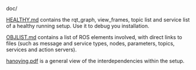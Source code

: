doc/

[HEALTHY.md](HEALTHY.md) contains the rqt_graph, view_frames, topic list and service list of a healthy running setup. Use it to debug you installation.

[OBJLIST.md](OBJLIST.md) contains a list of ROS elements involved, with direct links to files (such as message and service types, nodes, parameters, topics, services and action servers).

[hanoying.pdf](hanoying.pdf) is a general view of the interdependencies within the setup.
